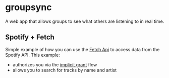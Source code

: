 # groupsync
A web app that allows groups to see what others are listening to in real time.

## Spotify + Fetch
Simple example of how you can use the [Fetch Api](https://developer.mozilla.org/en-US/docs/Web/API/Fetch_API) to access data from the Spotify API. This example:
- authorizes you via the [implicit grant](https://developer.spotify.com/documentation/general/guides/authorization-guide/) flow
- allows you to search for tracks by name and artist


